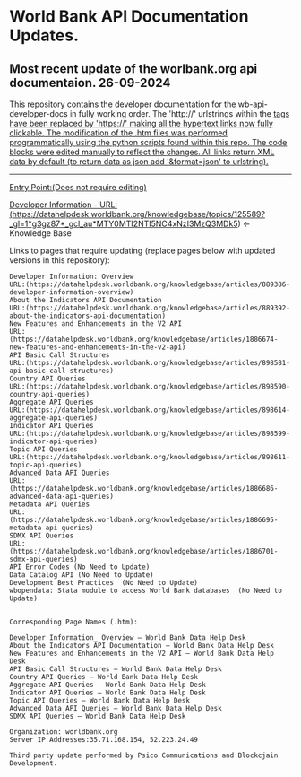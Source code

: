 # World Bank API Documentation Updates.
Most recent update of the worlbank.org api documentaion.
26-09-2024
--------------------------------------------------------------------------------------------------
This repository contains the developer documentation for the wb-api-developer-docs in fully working order.
The 'http://' urlstrings within the <a href> tags have been replaced by 'https://' making all
the hypertext links now fully clickable.
The modification of the .htm files was performed programmatically using the python scripts found
within this repo.
The code blocks were edited manually to reflect the changes.
All links return XML data by default (to return data as json add '&format=json' to urlstring).

---------------------------------------------------------------------------------------------------

Entry Point:(Does not require editing)
                                             
Developer Information - URL: (https://datahelpdesk.worldbank.org/knowledgebase/topics/125589?_gl=1*g3gz87*_gcl_au*MTY0MTI2NTI5NC4xNzI3MzQ3MDk5)
← Knowledge Base

Links to pages that require updating (replace pages below with updated versions in this repository):

    Developer Information: Overview 
	URL:(https://datahelpdesk.worldbank.org/knowledgebase/articles/889386-developer-information-overview)
    About the Indicators API Documentation 
	URL:(https://datahelpdesk.worldbank.org/knowledgebase/articles/889392-about-the-indicators-api-documentation)
    New Features and Enhancements in the V2 API 
	URL:(https://datahelpdesk.worldbank.org/knowledgebase/articles/1886674-new-features-and-enhancements-in-the-v2-api)
    API Basic Call Structures 
	URL:(https://datahelpdesk.worldbank.org/knowledgebase/articles/898581-api-basic-call-structures)
    Country API Queries
	URL:(https://datahelpdesk.worldbank.org/knowledgebase/articles/898590-country-api-queries)
    Aggregate API Queries
	URL:(https://datahelpdesk.worldbank.org/knowledgebase/articles/898614-aggregate-api-queries)
    Indicator API Queries
	URL:(https://datahelpdesk.worldbank.org/knowledgebase/articles/898599-indicator-api-queries)
    Topic API Queries
	URL:(https://datahelpdesk.worldbank.org/knowledgebase/articles/898611-topic-api-queries)
    Advanced Data API Queries
	URL:(https://datahelpdesk.worldbank.org/knowledgebase/articles/1886686-advanced-data-api-queries)
    Metadata API Queries
	URL:(https://datahelpdesk.worldbank.org/knowledgebase/articles/1886695-metadata-api-queries)
    SDMX API Queries
	URL:(https://datahelpdesk.worldbank.org/knowledgebase/articles/1886701-sdmx-api-queries)
    API Error Codes (No Need to Update)
    Data Catalog API (No Need to Update)
    Development Best Practices  (No Need to Update)
    wbopendata: Stata module to access World Bank databases  (No Need to Update)
	
	
	Corresponding Page Names (.htm):
	
	Developer Information_ Overview – World Bank Data Help Desk
	About the Indicators API Documentation – World Bank Data Help Desk
	New Features and Enhancements in the V2 API – World Bank Data Help Desk
	API Basic Call Structures – World Bank Data Help Desk
    Country API Queries – World Bank Data Help Desk
    Aggregate API Queries – World Bank Data Help Desk
	Indicator API Queries – World Bank Data Help Desk
	Topic API Queries – World Bank Data Help Desk
	Advanced Data API Queries – World Bank Data Help Desk
	SDMX API Queries – World Bank Data Help Desk
	
	Organization: worldbank.org
	Server IP Addresses:35.71.168.154, 52.223.24.49
           
	Third party update performed by Psico Communications and Blockcjain Development.
